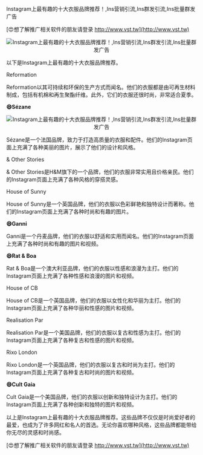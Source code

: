 Instagram上最有趣的十大衣服品牌推荐！,Ins营销引流,Ins群发引流,Ins批量群发广告

[😍想了解推广相关软件的朋友请登录 http://www.vst.tw](http://www.vst.tw)

 <center><img src="https://vst.tw/MP4/tuiguang/png/7.png" alt="Instagram上最有趣的十大衣服品牌推荐！,Ins营销引流,Ins群发引流,Ins批量群发广告"></center>

以下是Instagram上最有趣的十大衣服品牌推荐。

Reformation

Reformation以其可持续和环保的生产方式而闻名。他们的衣服都是由可再生材料制成，包括有机棉和再生聚酯纤维。此外，它们的衣服还很时尚，非常适合夏季。

**😄Sézane**

 <center><img src="https://vst.tw/MP4/tuiguang/png/5.png" alt="Instagram上最有趣的十大衣服品牌推荐！,Ins营销引流,Ins群发引流,Ins批量群发广告"></center>

Sézane是一个法国品牌，致力于打造高质量的衣服和配件。他们的Instagram页面上充满了各种美丽的图片，展示了他们的设计和风格。

& Other Stories

& Other Stories是H&M旗下的一个品牌，他们的衣服非常实用且价格亲民。他们的Instagram页面上充满了各种风格的穿搭灵感。

House of Sunny

House of Sunny是一个英国品牌，他们的衣服以色彩鲜艳和独特设计而著称。他们的Instagram页面上充满了各种时尚和有趣的图片。

**😄Ganni**

Ganni是一个丹麦品牌，他们的衣服以舒适和实用而闻名。他们的Instagram页面上充满了各种时尚和有趣的图片和视频。

**😄Rat & Boa**

Rat & Boa是一个澳大利亚品牌，他们的衣服以性感和浪漫为主打。他们的Instagram页面上充满了各种性感和浪漫的图片和视频。

House of CB

House of CB是一个英国品牌，他们的衣服以女性化和华丽为主打。他们的Instagram页面上充满了各种华丽和性感的图片和视频。

Realisation Par

Realisation Par是一个美国品牌，他们的衣服以复古和性感为主打。他们的Instagram页面上充满了各种复古和性感的图片和视频。

Rixo London

Rixo London是一个英国品牌，他们的衣服以复古和时尚为主打。他们的Instagram页面上充满了各种复古和时尚的图片和视频。

**😄Cult Gaia**

Cult Gaia是一个美国品牌，他们的衣服以创新和独特设计为主打。他们的Instagram页面上充满了各种创新和独特的图片和视频。

以上是Instagram上最有趣的十大衣服品牌推荐。这些品牌不仅仅是时尚爱好者的最爱，也成为了许多网红和名人的首选。无论你喜欢哪种风格，这些品牌都能带给你无尽的灵感和时尚感。

[😍想了解推广相关软件的朋友请登录 http://www.vst.tw](http://www.vst.tw)



